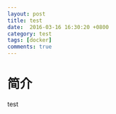 ```yaml
---
layout: post
title: test
date:  2016-03-16 16:30:20 +0800
category: test
tags: [docker]
comments: true
---
```


# 简介
test

